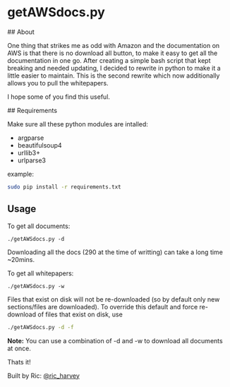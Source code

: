 # getAWSdocs.py

## About

One thing that strikes me as odd with Amazon and the documentation on AWS is that there is no download all button, to make it easy to get all the documentation in one go. After creating a simple bash script that kept breaking and needed updating, I decided to rewrite in python to make it a little easier to maintain. This is the second rewrite which now additionally allows you to pull the whitepapers.

I hope some of you find this useful.

## Requirements

Make sure all these python modules are intalled:

 - argparse
 - beautifulsoup4
 - urllib3+
 - urlparse3

example:

```bash
sudo pip install -r requirements.txt
```

## Usage

To get all documents:

```
./getAWSdocs.py -d
```

Downloading all the docs (290 at the time of writting) can take a long time ~20mins.

To get all whitepapers:

```
./getAWSdocs.py -w
```

Files that exist on disk will not be re-downloaded (so by default only new sections/files are downloaded). To override this default and force re-download of files that exist on disk, use

```bash
./getAWSdocs.py -d -f
```

__Note:__ You can use a combination of -d and -w to download all documents at once.

Thats it!

Built by Ric: [@ric_harvey](https://twitter.com/ric_harvey)

